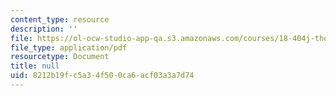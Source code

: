 ```yaml
---
content_type: resource
description: ''
file: https://ol-ocw-studio-app-qa.s3.amazonaws.com/courses/18-404j-theory-of-computation-fall-2020/8212b19fc5a34f500ca6acf03a3a7d74_MIT18_404f20_lec16.pdf
file_type: application/pdf
resourcetype: Document
title: null
uid: 8212b19f-c5a3-4f50-0ca6-acf03a3a7d74
---
```

